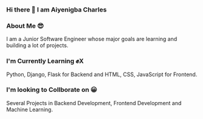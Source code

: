 ### Hi there 👋 I am Aiyenigba Charles


<!--
**aiyenigbacharles/aiyenigbacharles** is a ✨ _special_ ✨ repository because its `README.md` (this file) appears on your GitHub profile.

Here are some ideas to get you started:

- 🔭 I’m currently working on ...
- 🌱 I’m currently learning ...
- 👯 I’m looking to collaborate on ...
- 🤔 I’m looking for help with ...
- 💬 Ask me about ...
- 📫 How to reach me: ...
- 😄 Pronouns: ...
- ⚡ Fun fact: ...
-->

### About Me :sunglasses:
I am a Junior Software Engineer whose major goals are learning and building a lot of projects.


### I'm Currently Learning :fist:X  
Python, Django, Flask for Backend and HTML, CSS, JavaScript for Frontend.


### I'm looking to Collborate on :grinning:
Several Projects in Backend Development, Frontend Development and Machine Learning.
